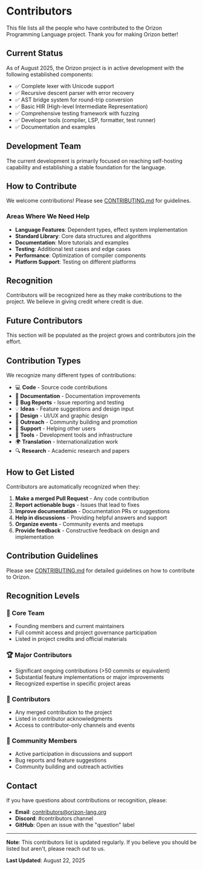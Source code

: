 # Contributors

This file lists all the people who have contributed to the Orizon Programming Language project. Thank you for making Orizon better!

## Current Status

As of August 2025, the Orizon project is in active development with the following established components:

- ✅ Complete lexer with Unicode support
- ✅ Recursive descent parser with error recovery
- ✅ AST bridge system for round-trip conversion
- ✅ Basic HIR (High-level Intermediate Representation)
- ✅ Comprehensive testing framework with fuzzing
- ✅ Developer tools (compiler, LSP, formatter, test runner)
- ✅ Documentation and examples

## Development Team

The current development is primarily focused on reaching self-hosting capability and establishing a stable foundation for the language.

## How to Contribute

We welcome contributions! Please see [CONTRIBUTING.md](CONTRIBUTING.md) for guidelines.

### Areas Where We Need Help

- **Language Features**: Dependent types, effect system implementation
- **Standard Library**: Core data structures and algorithms
- **Documentation**: More tutorials and examples
- **Testing**: Additional test cases and edge cases
- **Performance**: Optimization of compiler components
- **Platform Support**: Testing on different platforms

## Recognition

Contributors will be recognized here as they make contributions to the project. We believe in giving credit where credit is due.

## Future Contributors

This section will be populated as the project grows and contributors join the effort.

## Contribution Types

We recognize many different types of contributions:

- 💻 **Code** - Source code contributions
- 📖 **Documentation** - Documentation improvements
- 🐛 **Bug Reports** - Issue reporting and testing
- 💡 **Ideas** - Feature suggestions and design input
- 🎨 **Design** - UI/UX and graphic design
- 📢 **Outreach** - Community building and promotion
- 💬 **Support** - Helping other users
- 🔧 **Tools** - Development tools and infrastructure
- 🌍 **Translation** - Internationalization work
- 🔍 **Research** - Academic research and papers

## How to Get Listed

Contributors are automatically recognized when they:

1. **Make a merged Pull Request** - Any code contribution
2. **Report actionable bugs** - Issues that lead to fixes
3. **Improve documentation** - Documentation PRs or suggestions
4. **Help in discussions** - Providing helpful answers and support
5. **Organize events** - Community events and meetups
6. **Provide feedback** - Constructive feedback on design and implementation

## Contribution Guidelines

Please see [CONTRIBUTING.md](CONTRIBUTING.md) for detailed guidelines on how to contribute to Orizon.

## Recognition Levels

### 🌟 Core Team
- Founding members and current maintainers
- Full commit access and project governance participation
- Listed in project credits and official materials

### 🏆 Major Contributors
- Significant ongoing contributions (>50 commits or equivalent)
- Substantial feature implementations or major improvements
- Recognized expertise in specific project areas

### 🤝 Contributors
- Any merged contribution to the project
- Listed in contributor acknowledgments
- Access to contributor-only channels and events

### 💫 Community Members
- Active participation in discussions and support
- Bug reports and feature suggestions
- Community building and outreach activities

## Contact

If you have questions about contributions or recognition, please:

- **Email**: contributors@orizon-lang.org
- **Discord**: #contributors channel
- **GitHub**: Open an issue with the "question" label

---

**Note**: This contributors list is updated regularly. If you believe you should be listed but aren't, please reach out to us.

**Last Updated**: August 22, 2025
